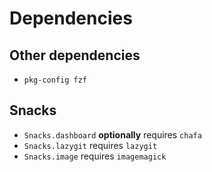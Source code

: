 # Dependencies

## Other dependencies

- `pkg-config fzf`

## Snacks

- `Snacks.dashboard` **optionally** requires `chafa`
- `Snacks.lazygit` requires `lazygit`
- `Snacks.image` requires `imagemagick`
